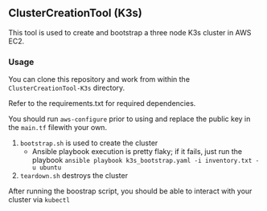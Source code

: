 ## ClusterCreationTool (K3s)
This tool is used to create and bootstrap a three node K3s cluster in AWS EC2.

### Usage
You can clone this repository and work from within the `ClusterCreationTool-K3s` directory.

Refer to the requirements.txt for required dependencies.

You should run `aws-configure` prior to using and replace the public key in the `main.tf` filewith your own. 

1. `bootstrap.sh` is used to create the cluster
	* Ansible playbook execution is pretty flaky; if it fails, just run the playbook `ansible playbook k3s_bootstrap.yaml -i inventory.txt -u ubuntu` 
2. `teardown.sh` destroys the cluster

After running the boostrap script, you should be able to interact with your cluster via `kubectl`
